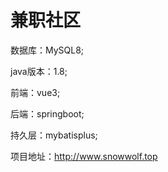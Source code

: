 <h1>兼职社区</h1>

数据库：MySQL8;

java版本：1.8;

前端：vue3;

后端：springboot;

持久层：mybatisplus;

项目地址：http://www.snowwolf.top
